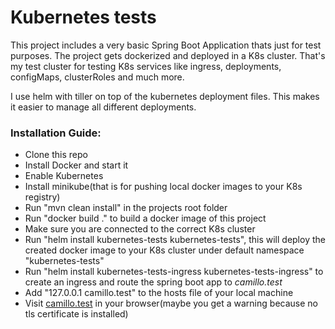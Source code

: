 # Kubernetes tests
This project includes a very basic Spring Boot Application thats just for test purposes. 
The project gets dockerized and deployed in a K8s cluster. 
That's my test cluster for testing K8s services like ingress, deployments, configMaps, clusterRoles and much more.

I use helm with tiller on top of the kubernetes deployment files. 
This makes it easier to manage all different deployments.

### Installation Guide:

- Clone this repo
- Install Docker and start it
- Enable Kubernetes
- Install minikube(that is for pushing local docker images to your K8s registry)
- Run "mvn clean install" in the projects root folder
- Run "docker build ." to build a docker image of this project
- Make sure you are connected to the correct K8s cluster
- Run "helm install kubernetes-tests kubernetes-tests", 
  this will deploy the created docker image to your K8s cluster under default namespace "kubernetes-tests"
- Run "helm install kubernetes-tests-ingress kubernetes-tests-ingress" to create an ingress and route the spring boot app to _camillo.test_
- Add "127.0.0.1 camillo.test" to the hosts file of your local machine
- Visit [camillo.test](https://camillo.test/) in your browser(maybe you get a warning because no tls certificate is installed)
